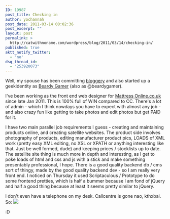 ```yaml
---
ID: 19987
post_title: Checking in
author: yochannah
post_date: 2011-03-14 00:02:36
post_excerpt: ""
layout: post
permalink: >
  http://catwithnoname.com/wordpress/blog/2011/03/14/checking-in/
published: true
aktt_notify_twitter:
  - 'no'
dsq_thread_id:
  - "253920073"
---
```

Well, my spouse has been committing <a href="http://darrenlinacre.com/">bloggery</a> and also started up a geekidentity as <a href="http://www.beardygamer.com/">Beardy Gamer</a> (also as @beardygamer).

I've been working as the front end web designer for <a href="http://www.mattressonline.co.uk/">Mattress Online.co.uk</a> since late Jan 2011. This is 100% full of WIN compared to CC. There's a lot of admin - which I think nowdays you have to expect with almost any job - and also crazy fun like getting to take photos and edit photos but get PAID for it. 

I have two main parallel job requirements I guess - creating and maintaining products online, and creating satellite websites. The product side involves photography of products, editing manufacturer product pics, LOADS of XML work (pretty easy XML editing, no XSL or XPATH or anything interesting like that. Just be well formed, dude) and keeping prices / stocklists up to date. The satellite site thing is much more in depth and interesting, as I get to poke loads of html and css and js with a stick and make something presentably professional, I hope. There is a good quality backend db / cms sort of thingy, made by the good quality backend dev - so I am really very front end. I noticed on Thursday it used Scriptaculous / Prototype to do some frontend pretties, which is half a bummer because I am fond of jQuery and half a good thing because at least it seems pretty similar to jQuery.

I don't even have a telephone on my desk. Callcentre is gone nao, kthxbai. So:
<img src="http://icanhascheezburger.files.wordpress.com/2009/03/funny-pictures-cat-ignores-your-phone-call.jpg" />

:D